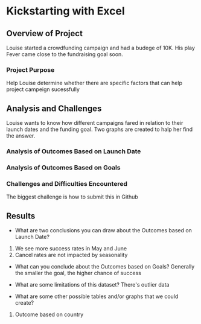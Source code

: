 # Kickstarting with Excel

## Overview of Project 
Louise started a crowdfunding campaign and had a budege of 10K. His play Fever came close to the fundraising goal soon.  

### Project Purpose 
Help Louise determine whether there are specific factors that can help project campeign sucessfully 

## Analysis and Challenges 
Louise wants to know how different campaigns fared in relation to their launch dates and the funding goal. Two graphs are created to halp her find the answer.

### Analysis of Outcomes Based on Launch Date


### Analysis of Outcomes Based on Goals


### Challenges and Difficulties Encountered
The biggest challenge is how to submit this in Github

## Results

- What are two conclusions you can draw about the Outcomes based on Launch Date?
1. We see more success rates in May and June 
2. Cancel rates are not impacted by seasonality

- What can you conclude about the Outcomes based on Goals?
Generally the smaller the goal, the higher chance of success

- What are some limitations of this dataset?
There's outlier data 

- What are some other possible tables and/or graphs that we could create?
1. Outcome based on country


